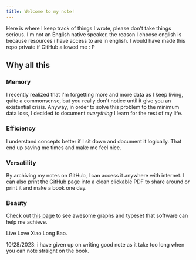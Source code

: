 ```yaml
---
title: Welcome to my note!
---
```

Here is where I keep track of things I wrote, please don't take things serious. I'm not an English native speaker, the reason I choose english is because resources i have access to are in english.
I would have made this repo private if GitHub allowed me : P
## Why all this

 ### Memory

 I recently realized that I'm forgetting more and more data as I keep living, quite a commonsense, but you really don't notice until it give you an existential crisis. Anyway, in order to solve this problem to the minimum data loss, I decided to document *everything* I learn for the rest of my life.

 ### Efficiency

 I understand concepts better if I sit down and document it logically. That end up saving me times and make me feel nice.

 ### Versatility

 By archiving my notes on GitHub, I can access it anywhere with internet. I can also print the GitHub page into a clean clickable PDF to share around or print it and make a book one day.

 ### Beauty
 
 Check out [this page](testings) to see awesome graphs and typeset that software can help me achieve.

Live Love Xiao Long Bao.

10/28/2023: i have given up on writing good note as it take too long when you can note straight on the book.
